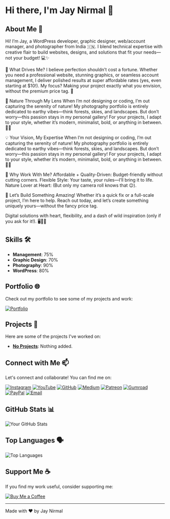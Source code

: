 # Hi there, I'm Jay Nirmal 👋

## About Me 🚀

Hi! I’m Jay, a WordPress developer, graphic designer, web/account manager, and photographer from India 🇮🇳. I blend technical expertise with creative flair to build websites, designs, and solutions that fit your needs—not your budget! 💻✨

🚀 What Drives Me?
I believe perfection shouldn’t cost a fortune. Whether you need a professional website, stunning graphics, or seamless account management, I deliver polished results at super affordable rates (yes, even starting at $10!). My focus? Making your project exactly what you envision, without the premium price tag. 💸

📸 Nature Through My Lens
When I’m not designing or coding, I’m out capturing the serenity of nature! My photography portfolio is entirely dedicated to earthy vibes—think forests, skies, and landscapes. But don’t worry—this passion stays in my personal gallery! For your projects, I adapt to your style, whether it’s modern, minimalist, bold, or anything in between. 🌄🌱

💡 Your Vision, My Expertise
When I’m not designing or coding, I’m out capturing the serenity of nature! My photography portfolio is entirely dedicated to earthy vibes—think forests, skies, and landscapes. But don’t worry—this passion stays in my personal gallery! For your projects, I adapt to your style, whether it’s modern, minimalist, bold, or anything in between. 🌄🌱

🌟 Why Work With Me?
Affordable + Quality-Driven: Budget-friendly without cutting corners.
Flexible Style: Your taste, your rules—I’ll bring it to life.
Nature Lover at Heart: (But only my camera roll knows that 😉).

📩 Let’s Build Something Amazing!
Whether it’s a quick fix or a full-scale project, I’m here to help. Reach out today, and let’s create something uniquely yours—without the fancy price tag.

Digital solutions with heart, flexibility, and a dash of wild inspiration (only if you ask for it!). 🖥️🌿💡

## Skills 🛠️

- **Management**: 75%
- **Graphic Design**: 70%
- **Photography**: 90%
- **WordPress**: 80%

## Portfolio 🌐

Check out my portfolio to see some of my projects and work:

[![Portfolio](https://img.shields.io/badge/Portfolio-View%20My%20Portfolio-blue?style=for-the-badge&logo=google-chrome)](https://jaynirmal24.blogspot.com/)

## Projects 🚀

Here are some of the projects I've worked on:

- **[No Projects](#)**: Nothing added.

## Connect with Me 📫

Let's connect and collaborate! You can find me on:

[![Instagram](https://img.shields.io/badge/Instagram-darkorange?style=for-the-badge&logo=instagram)](https://www.instagram.com/jay__nirmal/)
[![YouTube](https://img.shields.io/badge/YouTube-darkred?style=for-the-badge&logo=youtube)](https://www.youtube.com/@jaynirmal2418)
[![GitHub](https://img.shields.io/badge/GitHub-black?style=for-the-badge&logo=github)](https://github.com/jaynirmal24)
[![Medium](https://img.shields.io/badge/Medium-black?style=for-the-badge&logo=medium)](https://jaynirmal.medium.com/)
[![Patreon](https://img.shields.io/badge/Patreon-black?style=for-the-badge&logo=patreon)](https://www.patreon.com/c/jaynirmal)
[![Gumroad](https://img.shields.io/badge/Gumroad-pink?style=for-the-badge&logo=gumroad)](https://jaynirmal.gumroad.com/)
[![PayPal](https://img.shields.io/badge/paypal-darkblue?style=for-the-badge&logo=paypal)](https://paypal.me/kokila2007)
[![Email](https://img.shields.io/badge/Email%20Me-white?style=for-the-badge&logo=gmail)](mailto:#)

## GitHub Stats 📊

![Your GitHub Stats](https://github-readme-stats.vercel.app/api?username=yourusername&show_icons=true&theme=radical)

## Top Languages 🗣️

![Top Languages](https://github-readme-stats.vercel.app/api/top-langs/?username=yourusername&layout=compact&theme=radical)

## Support Me ☕

If you find my work useful, consider supporting me:

[![Buy Me a Coffee](https://img.shields.io/badge/Buy%20Me%20a%20Coffee-Support%20Me-orange?style=for-the-badge&logo=buymeacoffee)](https://www.buymeacoffee.com/jaynirmal)

---

Made with ❤️ by Jay Nirmal
